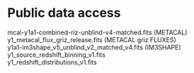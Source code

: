 # Public data access
   mcal-y1a1-combined-riz-unblind-v4-matched.fits (METACAL)<BR>
   y1_metacal_flux_griz_release.fits (METACAL griz FLUXES)<BR>
   y1a1-im3shape_v5_unblind_v2_matched_v4.fits (IM3SHAPE)<BR>
   y1_source_redshift_binning_v1.fits<BR>
   y1_redshift_distributions_v1.fits<BR>

